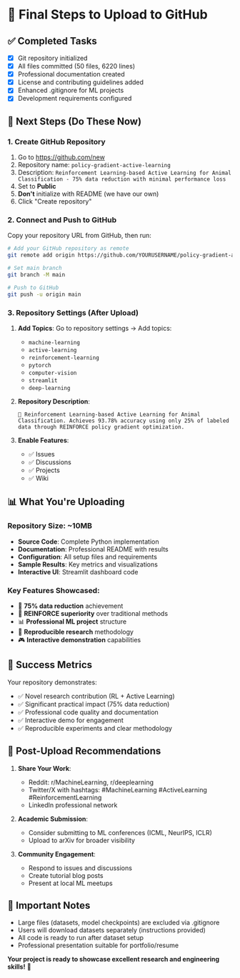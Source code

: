 # 🚀 Final Steps to Upload to GitHub

## ✅ Completed Tasks
- [x] Git repository initialized
- [x] All files committed (50 files, 6220 lines)
- [x] Professional documentation created
- [x] License and contributing guidelines added
- [x] Enhanced .gitignore for ML projects
- [x] Development requirements configured

## 🎯 Next Steps (Do These Now)

### 1. Create GitHub Repository
1. Go to https://github.com/new
2. Repository name: `policy-gradient-active-learning`
3. Description: `Reinforcement Learning-based Active Learning for Animal Classification - 75% data reduction with minimal performance loss`
4. Set to **Public**
5. **Don't** initialize with README (we have our own)
6. Click "Create repository"

### 2. Connect and Push to GitHub
Copy your repository URL from GitHub, then run:

```bash
# Add your GitHub repository as remote
git remote add origin https://github.com/YOURUSERNAME/policy-gradient-active-learning.git

# Set main branch
git branch -M main

# Push to GitHub
git push -u origin main
```

### 3. Repository Settings (After Upload)
1. **Add Topics**: Go to repository settings → Add topics:
   - `machine-learning`
   - `active-learning` 
   - `reinforcement-learning`
   - `pytorch`
   - `computer-vision`
   - `streamlit`
   - `deep-learning`

2. **Repository Description**: 
   ```
   🐾 Reinforcement Learning-based Active Learning for Animal Classification. Achieves 93.78% accuracy using only 25% of labeled data through REINFORCE policy gradient optimization.
   ```

3. **Enable Features**:
   - ✅ Issues
   - ✅ Discussions  
   - ✅ Projects
   - ✅ Wiki

## 📊 What You're Uploading

### Repository Size: ~10MB
- **Source Code**: Complete Python implementation
- **Documentation**: Professional README with results
- **Configuration**: All setup files and requirements
- **Sample Results**: Key metrics and visualizations
- **Interactive UI**: Streamlit dashboard code

### Key Features Showcased:
- 🎯 **75% data reduction** achievement
- 🧠 **REINFORCE superiority** over traditional methods
- 📊 **Professional ML project** structure
- 🔬 **Reproducible research** methodology
- 🎮 **Interactive demonstration** capabilities

## 🎉 Success Metrics

Your repository demonstrates:
- ✅ Novel research contribution (RL + Active Learning)
- ✅ Significant practical impact (75% data reduction)
- ✅ Professional code quality and documentation
- ✅ Interactive demo for engagement
- ✅ Reproducible experiments and clear methodology

## 🔗 Post-Upload Recommendations

1. **Share Your Work**:
   - Reddit: r/MachineLearning, r/deeplearning
   - Twitter/X with hashtags: #MachineLearning #ActiveLearning #ReinforcementLearning
   - LinkedIn professional network

2. **Academic Submission**:
   - Consider submitting to ML conferences (ICML, NeurIPS, ICLR)
   - Upload to arXiv for broader visibility

3. **Community Engagement**:
   - Respond to issues and discussions
   - Create tutorial blog posts
   - Present at local ML meetups

## 🚨 Important Notes

- Large files (datasets, model checkpoints) are excluded via .gitignore
- Users will download datasets separately (instructions provided)
- All code is ready to run after dataset setup
- Professional presentation suitable for portfolio/resume

**Your project is ready to showcase excellent research and engineering skills!** 🌟